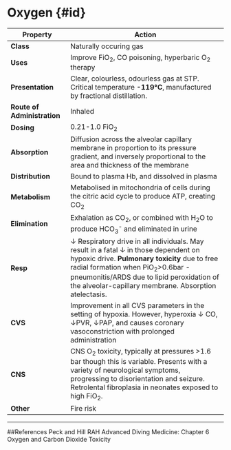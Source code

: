 # Oxygen {#id}

|Property|Action|
|--|--|
|**Class**|Naturally occuring gas|
|**Uses**|Improve FiO<sub>2</sub>, CO poisoning, hyperbaric O<sub>2</sub> therapy|
|**Presentation**|Clear, colourless, odourless gas at STP. Critical temperature **-119°C**, manufactured by fractional distillation.|
|**Route of Administration**|Inhaled|
|**Dosing**|0.21-1.0 FiO<sub>2</sub>|
|**Absorption**|Diffusion across the alveolar capillary membrane in proportion to its pressure gradient, and inversely proportional to the area and thickness of the membrane|
|**Distribution**|Bound to plasma Hb, and dissolved in plasma|
|**Metabolism**|Metabolised in mitochondria of cells during the citric acid cycle to produce ATP, creating CO<sub>2</sub>|
|**Elimination**|Exhalation as CO<sub>2</sub>, or combined with H<sub>2</sub>O to produce HCO<sub>3</sub><sup>-</sup> and eliminated in urine|
|**Resp**|↓ Respiratory drive in all individuals. May result in a fatal ↓ in those dependent on hypoxic drive. **Pulmonary toxicity** due to free radial formation when PiO<sub>2</sub>>0.6bar - pneumonitis/ARDS due to lipid peroxidation of the alveolar-capillary membrane. Absorption atelectasis.|
|**CVS**|Improvement in all CVS parameters in the setting of hypoxia. However, hyperoxia ↓ CO, ↓PVR, ↓PAP, and causes coronary vasoconstriction with prolonged administration|
|**CNS**|CNS O<sub>2</sub> toxicity, typically at pressures >1.6 bar though this is variable. Presents with a variety of neurological symptoms, progressing to disorientation and seizure. Retrolental fibroplasia in neonates exposed to high FiO<sub>2</sub>.|
|**Other**|Fire risk|

---
##References
Peck and Hill
RAH Advanced Diving Medicine: Chapter 6 Oxygen and Carbon Dioxide Toxicity